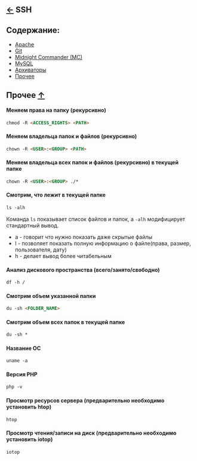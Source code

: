 [&larr;](../readme.md "Шпаргалка") SSH
--------------------------------------

## <a name="content"></a> Содержание:
- [Apache](apache.md "Apache")
- [Git](git.md "Git")
- [Midnight Commander (MC)](midnight-commander.md "Midnight Commander (MC)")
- [MySQL](mysql.md "MySQL")
- [Архиваторы](archivers.md "Архиваторы")
- [Прочее](#other "Прочее")

## <a name="other"></a> Прочее [&uarr;](#content)

#### Меняем права на папку (рекурсивно)
```markdown
chmod -R <ACCESS_RIGHTS> <PATH>
```

#### Меняем владельца папок и файлов (рекурсивно)
```markdown
chown -R <USER>:<GROUP> <PATH>
```

#### Меняем владельца всех папок и файлов (рекурсивно) в текущей папке
```markdown
chown -R <USER>:<GROUP> ./*
```

#### Смотрим, что лежит в текущей папке
```markdown
ls -alh
```

Команда `ls` показывает список файлов и папок, а `-alh` модифицирует стандартный вывод.
- a - говорит что нужно показать даже скрытые файлы
- l - позволяет показать полную информацию о файле(права, размер, пользователя, дату)
- h - делает вывод более читабельным

#### Анализ дискового пространства (всего/занято/свободно)
```markdown
df -h /
```

#### Смотрим объем указанной папки
```markdown
du -sh <FOLDER_NAME>
```

#### Смотрим объем всех папок в текущей папке
```markdown
du -sh *
```

#### Название ОС
```markdown
uname -a
```

#### Версия PHP
```markdown
php -v
```

#### Просмотр ресурсов сервера (предварительно необходимо установить htop)
```markdown
htop
```

#### Просмотр чтения/записи на диск (предварительно необходимо установить iotop)
```markdown
iotop
```
